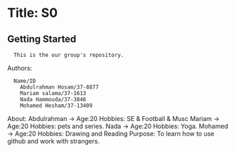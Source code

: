 # Title: S0

## Getting Started

      This is the our group's repository.
Authors:

      Name/ID
        Abdulrahman Hosam/37-8877
        Mariam salama/37-1613
        Nada Hammouda/37-3846
        Mohamed Hesham/37-13409

About:
    Abdulrahman -> Age:20
                   Hobbies: SE & Football & Musc
    Mariam -> Age:20
                  Hobbies: pets and series.
    Nada -> Age:20
                  Hobbies: Yoga.
    Mohamed -> Age:20
                  Hobbies: Drawing and Reading
Purpose:
      To learn how to use github and work with strangers.
